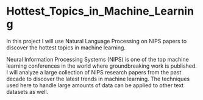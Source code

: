 # Hottest_Topics_in_Machine_Learning
In this project I will use Natural Language Processing on NIPS papers to discover the hottest topics in machine learning.

Neural Information Processing Systems (NIPS) is one of the top machine learning conferences in the world where groundbreaking work is published. I will analyze a large collection of NIPS research papers from the past decade to discover the latest trends in machine learning. The techniques used here to handle large amounts of data can be applied to other text datasets as well.
